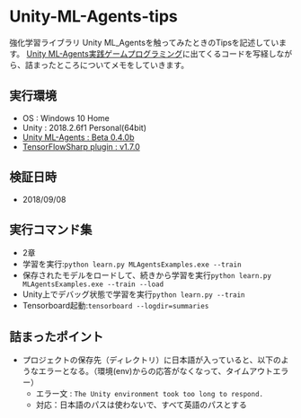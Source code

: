 # Unity-ML-Agents-tips
強化学習ライブラリ Unity ML_Agentsを触ってみたときのTipsを記述しています。
[Unity ML-Agents実践ゲームプログラミング](https://www.borndigital.co.jp/book/6702.html)に出てくるコードを写経しながら、詰まったところについてメモをしていきます。

## 実行環境
* OS : Windows 10 Home
* Unity : 2018.2.6f1 Personal(64bit)
* [Unity ML-Agents : Beta 0.4.0b](https://github.com/Unity-Technologies/ml-agents/releases)
* [TensorFlowSharp plugin : v1.7.0](https://github.com/migueldeicaza/TensorFlowSharp/releases)
## 検証日時
* 2018/09/08
## 実行コマンド集
* 2章
 * 学習を実行:`python learn.py MLAgentsExamples.exe --train`
 * 保存されたモデルをロードして、続きから学習を実行`python learn.py MLAgentsExamples.exe --train --load`
 * Unity上でデバッグ状態で学習を実行`python learn.py --train`
 * Tensorboard起動:`tensorboard --logdir=summaries`
## 詰まったポイント
* プロジェクトの保存先（ディレクトリ）に日本語が入っていると、以下のようなエラーとなる。（環境(env)からの応答がなくなって、タイムアウトエラー）
  * エラー文 : `The Unity environment took too long to respond.`
  * 対応：日本語のパスは使わないで、すべて英語のパスとする
